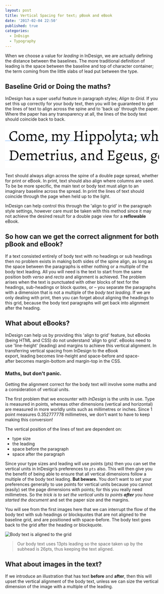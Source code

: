 ```yaml
---
layout: post
title: Vertical Spacing for text; pBook and eBook
date: '2017-02-04 22:50'
published: true
categories:
  - InDsign
  - Typography
---
```

When we choose a value for _leading_ in InDesign, we are actually defining the distance between the baselines. The more traditional definition of leading is the space between the baseline and top of character container; the term coming from the little slabs of lead put between the type.

## Baseline Grid or Doing the maths?
InDesign has a super useful feature in paragraph styles; *Align to Grid*.
If you set this up correctly for your body text, then you will be guaranteed to get the lines of text to align across the spine and to 'back up' through the paper. Where the paper has any transparency at all, the lines of the body text should coincide back to back.

[![Here we see the baseline](/images/2017/01/baseline.png)](/images/2017/01/baseline.png)

Text should always align across the spine of a double page spread, whether for print or eBook. In print, text should also align where columns are used. To be be more specific, the main text or body text must align to an imaginary baseline across the spread. In print the lines of text should coincide through the page when held up to the light.

InDesign can help control this through the 'align to grid' in the paragraph style settings, however care must be taken with this method since it may not achieve the desired result for a double page view for a **reflowable** eBook.

## So how can we get the correct alignment for both pBook and eBook?

If a text consisted entirely of body text with no headings or sub headings then no problem exists in making both sides of the spine align, as long as the space between the paragraphs is either nothing or a multiple of the body text leading. All you will need is the text to start from the same position both _verso_ and _recto_ and alignment is achieved. The problem arises when the text is punctuated with other blocks of text for the headings, sub-headings or block quotes, or – you separate the paragraphs with a dimension that is not a multiple of the _body text leading_. If we are only dealing with print, then you can forget about aligning the headings to this grid, because the body text paragraphs will get back into alignment after the heading.

## What about eBooks?

InDesign can help us by providing this 'align to grid' feature, but eBooks (being HTML and CSS) do not understand 'align to grid'. eBooks need to use 'line-height' (leading) and margins to achieve this vertical alignment. In transferring vertical spacing from InDesign to the eBook export, leading becomes line-height and space-before and space-after becomes margin-bottom and margin-top in the CSS.

### Maths, but don't panic.

Getting the alignment correct for the body text will involve some maths and a consideration of vertical units.

The first problem that we encounter with *InDesign* is the units in use. Type is measured in points, whereas other dimensions (vertical and horizontal) are measured in more worldly units such as millimetres or inches. Since 1 point measures 0.352777778 millimetres, we don’t want to have to keep making this conversion!

The vertical position of the lines of text are dependent on:

- type size
- the leading
- space before the paragraph
- space after the paragraph

Since your type sizes and leading will use points (pts) then you can set the vertical units in InDesign’s preferences to `pts` also. This will then give you the benefit of being able to ensure that all vertical dimensions follow a multiple of the body text leading. **But beware.** You don’t want to set your preferences generally to use points for vertical units because you cannot (easily) set the page dimensions with points; for this you really need millimetres. So the _trick is to set the vertical units to points **after** you have started the document_ and set the paper size and the margins.

You will see from the first images here that we can interrupt the flow of the body text with sub headings or blockquotes that are not aligned to the baseline grid, and are positioned with space-before. The body text goes back to the grid after the heading or blockquote.

![Body text is aligned to the grid]({{site.baseurl}}/images/bodytextalignedtogrid.png)

> Our body text uses 13pts leading so the space taken up by the subhead is 26pts, thus keeping the text aligned.

## What about images in the text?

If we introduce an illustration that has text **before** and **after**, then this will upset the vertical alignment of the body text, unless we can size the vertical dimension of the image with a multiple of the leading.
